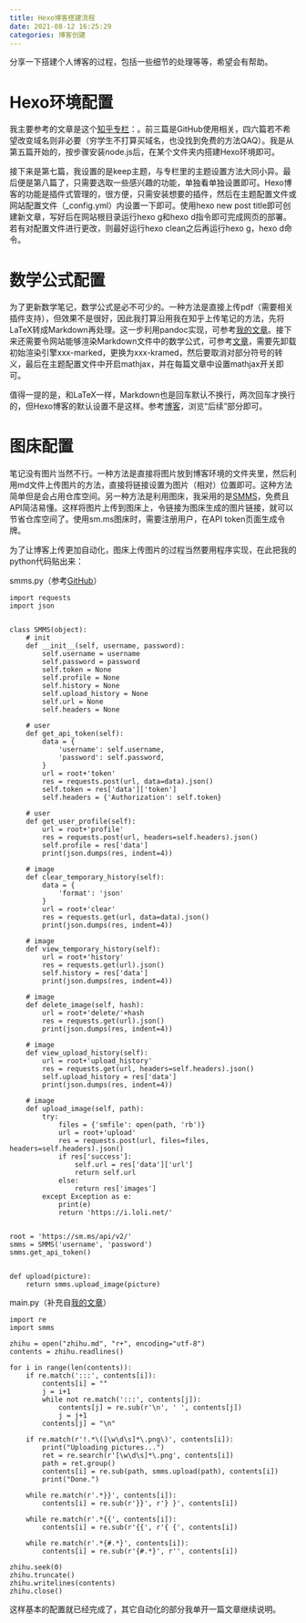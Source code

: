 ```yaml
---
title: Hexo博客搭建流程
date: 2021-08-12 16:25:29
categories: 博客创建
---
```

分享一下搭建个人博客的过程，包括一些细节的处理等等，希望会有帮助。

# Hexo环境配置

我主要参考的文章是这个[知乎专栏](https://www.zhihu.com/column/c_1201860091307458560)：。前三篇是GitHub使用相关，四六篇若不希望改变域名则非必要（穷学生不打算买域名，也没找到免费的方法QAQ）。我是从第五篇开始的，按步骤安装node.js后，在某个文件夹内搭建Hexo环境即可。

接下来是第七篇，我设置的是keep主题，与专栏里的主题设置方法大同小异。最后便是第八篇了，只需要选取一些感兴趣的功能，单独看单独设置即可。Hexo博客的功能是插件式管理的，很方便，只需安装想要的插件，然后在主题配置文件或网站配置文件（_config.yml）内设置一下即可。使用hexo new post title即可创建新文章，写好后在网站根目录运行hexo g和hexo d指令即可完成网页的部署。若有对配置文件进行更改，则最好运行hexo clean之后再运行hexo g，hexo d命令。

# 数学公式配置

为了更新数学笔记，数学公式是必不可少的。一种方法是直接上传pdf（需要相关插件支持），但效果不是很好，因此我打算沿用我在知乎上传笔记的方法，先将LaTeX转成Markdown再处理。这一步利用pandoc实现，可参考[我的文章](https://zhuanlan.zhihu.com/p/355704286)。接下来还需要令网站能够渲染Markdown文件中的数学公式，可参考[文章](https://www.jianshu.com/p/7ab21c7f0674)，需要先卸载初始渲染引擎xxx-marked，更换为xxx-kramed，然后要取消对部分符号的转义，最后在主题配置文件中开启mathjax，并在每篇文章中设置mathjax开关即可。

值得一提的是，和LaTeX一样，Markdown也是回车默认不换行，两次回车才换行的，但Hexo博客的默认设置不是这样。参考[博客](https://longrm.com/2017/08/23/2017-08-23-hexo-mathjax/)，浏览“后续”部分即可。

# 图床配置

笔记没有图片当然不行。一种方法是直接将图片放到博客环境的文件夹里，然后利用md文件上传图片的方法，直接将链接设置为图片（相对）位置即可。这种方法简单但是会占用仓库空间。另一种方法是利用图床，我采用的是[SMMS](https://sm.ms)，免费且API简洁易懂。这样将图片上传到图床上，令链接为图床生成的图片链接，就可以节省仓库空间了。使用sm.ms图床时，需要注册用户，在API token页面生成令牌。

为了让博客上传更加自动化，图床上传图片的过程当然要用程序实现，在此把我的python代码贴出来：

smms.py（参考[GitHub](https://github.com/XavierJiezou/python-sm.ms-api/blob/master/smms.py)）

    import requests
    import json


    class SMMS(object):
        # init
        def __init__(self, username, password):
            self.username = username
            self.password = password
            self.token = None
            self.profile = None
            self.history = None
            self.upload_history = None
            self.url = None
            self.headers = None

        # user
        def get_api_token(self):
            data = {
                'username': self.username,
                'password': self.password,
            }
            url = root+'token'
            res = requests.post(url, data=data).json()
            self.token = res['data']['token']
            self.headers = {'Authorization': self.token}

        # user
        def get_user_profile(self):
            url = root+'profile'
            res = requests.post(url, headers=self.headers).json()
            self.profile = res['data']
            print(json.dumps(res, indent=4))

        # image
        def clear_temporary_history(self):
            data = {
                'format': 'json'
            }
            url = root+'clear'
            res = requests.get(url, data=data).json()
            print(json.dumps(res, indent=4))

        # image
        def view_temporary_history(self):
            url = root+'history'
            res = requests.get(url).json()
            self.history = res['data']
            print(json.dumps(res, indent=4))

        # image
        def delete_image(self, hash):
            url = root+'delete/'+hash
            res = requests.get(url).json()
            print(json.dumps(res, indent=4))

        # image
        def view_upload_history(self):
            url = root+'upload_history'
            res = requests.get(url, headers=self.headers).json()
            self.upload_history = res['data']
            print(json.dumps(res, indent=4))

        # image
        def upload_image(self, path):
            try:
                files = {'smfile': open(path, 'rb')}
                url = root+'upload'
                res = requests.post(url, files=files, headers=self.headers).json()
                if res['success']:
                    self.url = res['data']['url']
                    return self.url
                else:
                    return res['images']
            except Exception as e:
                print(e)
                return 'https://i.loli.net/'


    root = 'https://sm.ms/api/v2/'
    smms = SMMS('username', 'password')
    smms.get_api_token()


    def upload(picture):
        return smms.upload_image(picture)


main.py（补充自[我的文章](https://zhuanlan.zhihu.com/p/355704286)）

    import re
    import smms

    zhihu = open("zhihu.md", "r+", encoding="utf-8")
    contents = zhihu.readlines()

    for i in range(len(contents)):
        if re.match(':::', contents[i]):
            contents[i] = ""
            j = i+1
            while not re.match(':::', contents[j]):
                contents[j] = re.sub(r'\n', ' ', contents[j])
                j = j+1
            contents[j] = "\n"

        if re.match(r'!.*\([\w\d\s]*\.png\)', contents[i]):
            print("Uploading pictures...")
            ret = re.search(r'[\w\d\s]*\.png', contents[i])
            path = ret.group()
            contents[i] = re.sub(path, smms.upload(path), contents[i])
            print("Done.")

        while re.match(r'.*}}', contents[i]):
            contents[i] = re.sub(r'}}', r'} }', contents[i])

        while re.match(r'.*{{', contents[i]):
            contents[i] = re.sub(r'{{', r'{ {', contents[i])

        while re.match(r'.*{#.*}', contents[i]):
            contents[i] = re.sub(r'{#.*}', r'', contents[i])

    zhihu.seek(0)
    zhihu.truncate()
    zhihu.writelines(contents)
    zhihu.close()

这样基本的配置就已经完成了，其它自动化的部分我单开一篇文章继续说明。